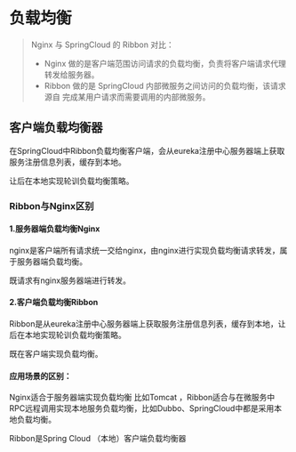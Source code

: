 # 负载均衡

>  Nginx 与 SpringCloud 的 Ribbon 对比：
> - Nginx 做的是客户端范围访问请求的负载均衡，负责将客户端请求代理转发给服务器。
> - Ribbon 做的是 SpringCloud 内部微服务之间访问的负载均衡，该请求源自 完成某用户请求而需要调用的内部微服务。

## 客户端负载均衡器

 在SpringCloud中Ribbon负载均衡客户端，会从eureka注册中心服务器端上获取服务注册信息列表，缓存到本地。

让后在本地实现轮训负载均衡策略。

### Ribbon与Nginx区别

#### 1.服务器端负载均衡Nginx

 nginx是客户端所有请求统一交给nginx，由nginx进行实现负载均衡请求转发，属于服务器端负载均衡。

 既请求有nginx服务器端进行转发。

#### 2.客户端负载均衡Ribbon

 Ribbon是从eureka注册中心服务器端上获取服务注册信息列表，缓存到本地，让后在本地实现轮训负载均衡策略。

 既在客户端实现负载均衡。

####  应用场景的区别：

Nginx适合于服务器端实现负载均衡 比如Tomcat ，Ribbon适合与在微服务中RPC远程调用实现本地服务负载均衡，比如Dubbo、SpringCloud中都是采用本地负载均衡。

Ribbon是Spring Cloud （本地）客户端负载均衡器